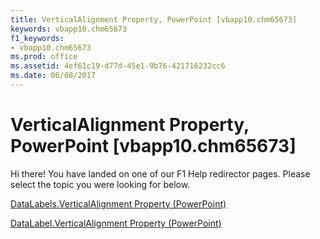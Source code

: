 ```yaml
---
title: VerticalAlignment Property, PowerPoint [vbapp10.chm65673]
keywords: vbapp10.chm65673
f1_keywords:
- vbapp10.chm65673
ms.prod: office
ms.assetid: 4ef61c19-d77d-45e1-9b76-421716232cc6
ms.date: 06/08/2017
---
```



# VerticalAlignment Property, PowerPoint [vbapp10.chm65673]

Hi there! You have landed on one of our F1 Help redirector pages. Please select the topic you were looking for below.

[DataLabels.VerticalAlignment Property (PowerPoint)](http://msdn.microsoft.com/library/0d3b60ea-6d6f-7cc4-ef2a-0fc107553a7b%28Office.15%29.aspx)

[DataLabel.VerticalAlignment Property (PowerPoint)](http://msdn.microsoft.com/library/2be75c8e-9859-688d-689b-7ce935333664%28Office.15%29.aspx)


